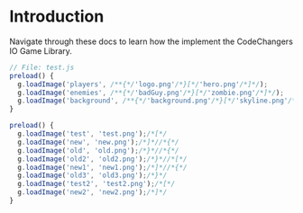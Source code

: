 # Introduction

Navigate through these docs to learn how the implement the CodeChangers IO Game Library.

```javascript
// File: test.js
preload() {
  g.loadImage('players', /**{*/'logo.png'/*}[*/'hero.png'/*]*/);
  g.loadImage('enemies', /**{*/'badGuy.png'/*}[*/'zombie.png'/*]*/);
  g.loadImage('background', /**{*/'background.png'/*}[*/'skyline.png'/*]*/);
}
```

```javascript
preload() {
  g.loadImage('test', 'test.png');/*[*/
  g.loadImage('new', 'new.png');/*]*//*{*/
  g.loadImage('old', 'old.png');/*}*//*{*/
  g.loadImage('old2', 'old2.png');/*}*//*[*/
  g.loadImage('new1', 'new1.png');/*]*//*{*/
  g.loadImage('old3', 'old3.png');/*}*/
  g.loadImage('test2', 'test2.png');/*[*/
  g.loadImage('new2', 'new2.png');/*]*/
}
```
